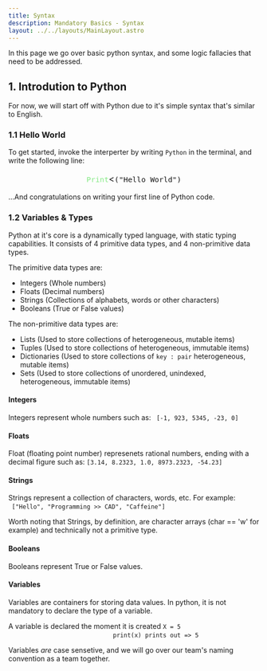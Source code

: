 ```yaml
---
title: Syntax
description: Mandatory Basics - Syntax
layout: ../../layouts/MainLayout.astro
---
```


In this page we go over basic python syntax, and some logic fallacies that need to be addressed.


## 1. Introdution to Python

For now, we will start off with Python due to it's simple syntax that's similar to English.

### 1.1 Hello World
To get started, invoke the interperter by writing ```Python``` in the terminal, and write the following line:<br><p style="text-align: center; font-size: 125%;"><span style="color: #85EA85"> ```Print```</span><```("Hello World")```</p>

...And congratulations on writing your first line of Python code.


### 1.2 Variables & Types

Python at it's core is a dynamically typed language, with static typing capabilities.
It consists of 4 primitive data types, and 4 non-primitive data types. 

The primitive data types are:
 * Integers (Whole numbers)
 * Floats (Decimal numbers)
 * Strings (Collections of alphabets, words or other characters)
 * Booleans (True or False values)

The non-primitive data types are:
 * Lists (Used to store collections of heterogeneous, mutable items)
 * Tuples (Used to store collections of heterogeneous, immutable items)
 * Dictionaries (Used to store collections of ```key : pair``` heterogeneous, mutable items)
 * Sets  (Used to store collections of unordered, unindexed, heterogeneous, immutable items)


 #### Integers

Integers represent whole numbers such as: <span style="padding-left: 0.5em; padding-right: 0.5em;">```[-1, 923, 5345, -23, 0]```</span>

#### Floats

Float (floating point number) represenets rational numbers, ending with a decimal figure such as: <span style="padding-left 0.5em;">```[3.14, 8.2323, 1.0, 8973.2323, -54.23]```</span>

#### Strings

Strings represent a collection of characters, words, etc. 
For example: <span style="padding-left: 0.5em;">```["Hello", "Programming >> CAD", "Caffeine"]```</span>

Worth noting that Strings, by definition, are character arrays (char == 'w' for example) and technically not a primitive type.

#### Booleans

Booleans represent True or False values.


#### Variables

Variables are containers for storing data values.
In python, it is not mandatory to declare the type of a variable.

A variable is declared the moment it is created ```X = 5```<br>
<span style="padding-left: 15em;">```print(x) prints out => 5```</span>

Variables _are_ case sensetive, and we will go over our team's naming convention as a team together.